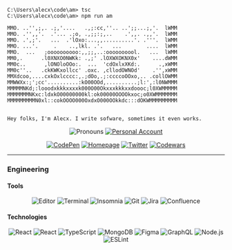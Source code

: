 ```console
C:\Users\alecx\code\am> tsc
C:\Users\alecx\code\am> npm run am

MMO. ..'',;,. .;,'....   .,;:cc,''.. ..';;...;,'.  lWMM
MMO. .'',,'.  .'... .;o, .,;;:;,..    .',,. .,,'.  lWMM
MMO. .',;'.   ...  .'lOxo:...,,..........'. .'''.  lWMM
MMO. ...'.     .    ..,lkl. .'.   ...        ....  lWMM
MMO.  ...   ;oooooooooo:,,;;,..:oooooooool.   ...  lWMM
MM0,.      .l0XNXO0NWKk: .,;' .lOXWXOKNX0x'    ....dWMM
MM0c..      ,lONOloOOo:.  ...  'cdOxlxXKd:.      .,xWMM
MM0c''..   .ckKWKxollcc' .oxc. ,cllodOWNOd'    .'',xWMM
MMXdcoo,....cxkOxlcccc:,.;dOo,.;:ccccoOOxo,.. .collOWMM
MMWWXx:;';cc'..........:kO00OOd,..........;l:',:l0NWMMM
MMMMMNKd;:looodxkkkxxxxk000O00Okxxxkkkxxdoooc;l0XWMMMMM
MMMMMMMNKxc:ldxkO00000000kl:ok00000OOOOkxoc;o0XWMMMMMMM
MMMMMMMMMN0xl::cokOOOO000OxdxO000OOkkdc:::dOKWMMMMMMMMM


Hey folks, I'm Alecx. I write sofware, sometimes it even works.
```

<div align="center">
  
  ![Pronouns](https://img.shields.io/badge/Pronouns-They%2FThem-FF69B4)
  [![Personal Account](https://img.shields.io/badge/Personal%20Github-tecxh-FF69b4)](https://github.com/tecxh)
    
  [![CodePen](https://img.shields.io/badge/-Codepen-000?logo=codepen)](https://codepen.io/consoledotyikes)
  [![Homepage](https://img.shields.io/badge/Portfolio-000)](https://alecxmoritz.github.io/)
  [![Twitter](https://img.shields.io/badge/-Twitter-000?logo=twitter)](https://twitter.com/consoledotyikes)
  [![Codewars](https://img.shields.io/badge/-Codewars-000?logo=codewars)](https://www.codewars.com/users/techno_zelda)
  
</div>

------

### Engineering

#### Tools
<div align="center">
  
  ![Editor](https://img.shields.io/badge/Editor-Visual%20Studio%20Code-7f8dd8?logo=visual-studio-code&logoColor=white)
  ![Terminal](https://img.shields.io/badge/Terminal-Hyper-7f8dd8?logo=hyper&logoColor=white)
  ![Insomnia](https://img.shields.io/badge/Tool-Insomnia-7f8dd8?logo=Insomnia&logoColor=white)
  ![Git](https://img.shields.io/badge/Tool-Git-7f8dd8?logo=git&logoColor=white)
  ![Jira](https://img.shields.io/badge/Tool-Jira-7f8dd8?logo=jira&logoColor=white)
  ![Confluence](https://img.shields.io/badge/Tool-Confluence-7f8dd8?logo=confluence&logoColor=white)
  
</div>


#### Technologies

<div align="center">

  ![React](https://img.shields.io/badge/-React-ad58d5?logo=react&logoColor=white)
  ![React](https://img.shields.io/badge/-CircleCI-ad58d5?logo=circleci&logoColor=white)
  ![TypeScript](https://img.shields.io/badge/-TypeScript-ad58d5?logo=typescript&logoColor=white)
  ![MongoDB](https://img.shields.io/badge/-MongoDB-ad58d5?logo=mongodb&logoColor=white)
  ![Figma](https://img.shields.io/badge/-Figma-ad58d5?logo=figma&logoColor=white)
  ![GraphQL](https://img.shields.io/badge/-Apollo%20GraphQL-ad58d5?logo=apollo%20graphql&logoColor=white)
  ![Node.js](https://img.shields.io/badge/-Node.js-ad58d5?logo=node.js&logoColor=white)
  ![ESLint](https://img.shields.io/badge/-ESLint-ad58d5?logo=eslint.js&logoColor=white)
  
</div>


<!-- [![Twitter URL](https://img.shields.io/twitter/url/https/twitter.com/consoledotyikes.svg?style=social&label=Follow%20%40consoledotyikes)](https://twitter.com/consoledotyikes)

[![Alecx's github stats](https://github-readme-stats.vercel.app/api?username=alecxmoritz&count_private=true&show_icons=true&theme=synthwave&langs_count=true)](https://github.com/anuraghazra/github-readme-stats) -->

<!--- [![Top Langs](https://github-readme-stats.vercel.app/api/top-langs/?username=alecxmoritz&theme=synthwave)](https://github.com/anuraghazra/github-readme-stats) --->
